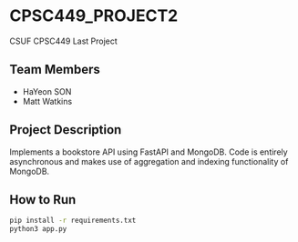 # CPSC449_PROJECT2

CSUF CPSC449 Last Project

## Team Members

- HaYeon SON
- Matt Watkins

## Project Description

Implements a bookstore API using FastAPI and MongoDB. Code is entirely asynchronous
and makes use of aggregation and indexing functionality of MongoDB.

## How to Run

```bash
pip install -r requirements.txt
python3 app.py
```
